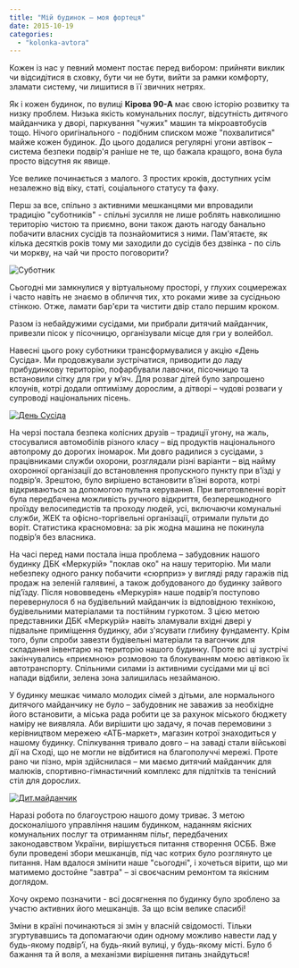 ```yaml
---
title: "Мій будинок – моя фортеця"
date: 2015-10-19
categories: 
  - "kolonka-avtora"
---
```


Кожен із нас у певний момент постає перед вибором: прийняти виклик чи відсидітися в сховку, бути чи не бути, вийти за рамки комфорту, зламати систему, чи лишитися в її звичних нетрях.

Як і кожен будинок, по вулиці **Кірова 90-А** має свою історію розвитку та низку проблем. Низька якість комунальних послуг, відсутність дитячого майданчика у дворі, паркування "чужих" машин та мікроавтобусів тощо. Нічого оригінального - подібним списком може "похвалитися" майже кожен будинок. До цього додалися регулярні угони автівок – система безпеки подвір'я раніше не те, що бажала кращого, вона була просто відсутня як явище.

Усе велике починається з малого. З простих кроків, доступних усім незалежно від віку, статі, соціального статусу та фаху.

Перш за все, спільно з активними мешканцями ми впровадили традицію "суботників" - спільні зусилля не лише роблять навколишню територію чистою та приємно, вони також дають нагоду банально побачити власних сусідів та познайомитися з ними. Пам'ятаєте, як кілька десятків років тому ми заходили до сусідів без дзвінка - по сіль чи моркву, на чай чи просто поговорити?

![Суботник](https://mpz.brovary.org/wp-content/uploads/2015/10/Subotnyk.jpg)

Сьогодні ми замкнулися у віртуальному просторі, у глухих соцмережах і часто навіть не знаємо в обличчя тих, хто роками живе за сусідньою стінкою. Отже, ламати бар'єри та чистити двір стало першим кроком.

Разом із небайдужими сусідами, ми прибрали дитячий майданчик, привезли пісок у пісочницю, організували місце для гри у волейбол.

Навесні цього року суботники трансформувалися у акцію «День Сусіда». Ми продовжували зустрічатися, приводити до ладу прибудинкову територію, пофарбували лавочки, пісочницю та встановили сітку для гри у м’яч. Для розваг дітей було запрошено клоунів, котрі додали оптимізму дорослим, а дітворі – чудові розваги у супроводі національних пісень.

[![День Сусіда](https://mpz.brovary.org/wp-content/uploads/2015/10/Den-Susida.jpg)](https://mpz.brovary.org/wp-content/uploads/2015/10/Den-Susida.jpg)

На черзі постала безпека колісних друзів – традиції угону, на жаль, стосувалися автомобілів різного класу – від продуктів національного автопрому до дорогих іномарок. Ми довго радилися з сусідами, з працівниками служби охорони, розглядали різні варіанти – від найму охоронної організації до встановлення пропускного пункту при в’їзді у подвір’я. Зрештою, було вирішено встановити в’їзні ворота, котрі відкриваються за допомогою пульта керування. При виготовленні воріт була передбачена можливість ручного відкриття, безперешкодного проїзду велосипедистів та проходу людей, усі, включаючи комунальні служби, ЖЕК та офісно-торгівельні організації, отримали пульти до воріт. Статистика красномовна: за рік жодна машина не покинула подвір’я без власника.

На часі перед нами постала інша проблема – забудовник нашого будинку ДБК «Меркурій» "поклав око" на нашу територію. Ми мали небезпеку одного ранку побачити «сюрприз» у вигляді ряду гаражів під продаж на зеленій галявині, а також добудованого до будинку зайвого під’їзду. Після нововведень «Меркурія» наше подвір’я поступово перевернулося б на будівельний майданчик із відповідною технікою, будівельними матеріалами та постійним гуркотом. З цією метою представники ДБК «Меркурій» навіть зламували вхідні двері у підвальне приміщення будинку, аби з'ясувати глибину фундаменту. Крім того, були спроби завезти будівельні матеріали та вагончик для складання інвентарю на територію нашого будинку. Проте всі ці зустрічі закінчувались «приємною» розмовою та блокуванням моєю автівкою їх автотранспорту. Спільними силами із активними сусідами ми ці всі напади відбили, зелена зона залишилась незайманою.

У будинку мешкає чимало молодих сімей з дітьми, але нормального дитячого майданчику не було – забудовник не заважив за необхідне його встановити, а міська рада робити це за рахунок міського бюджету наміру не виявляла. Аби вирішити цю задачу, я почав перемовини з керівництвом мережею «АТБ-маркет», магазин котрої знаходиться у нашому будинку. Спілкування тривало довго – на заваді стали військові дії на Сході, що не могли не відбитися на благополуччі мережі. Проте рано чи пізно, мрія здійснилася – ми маємо дитячий майданчик для малюків, спортивно-гімнастичний комплекс для підлітків та тенісний стіл для дорослих.

[![Дит.майданчик](https://mpz.brovary.org/wp-content/uploads/2015/10/Dyt.majdanchyk.jpg)](https://mpz.brovary.org/wp-content/uploads/2015/10/Dyt.majdanchyk.jpg)

Наразі робота по благоустрою нашого дому триває. З метою досконалішого управління нашим будинком, наданням якісних комунальних послуг та отриманням пільг, передбачених законодавством України, вирішується питання створення ОСББ. Вже були проведені збори мешканців, під час котрих було розглянуто це питання. Нам вдалося змінити наше "сьогодні", і хочеться вірити, що ми матимемо достойне "завтра" – зі своєчасним ремонтом та якісним доглядом.

Хочу окремо позначити - всі досягнення по будинку було зроблено за участю активних його мешканців. За що всім велике спасибі!

Зміни в країні починаються зі змін у власній свідомості. Тільки згуртувавшись та допомагаючи один одному можливо навести лад у будь-якому подвір’ї, на будь-який вулиці, у будь-якому місті. Було б бажання та й воля, а механізми вирішення питань знайдуться!

